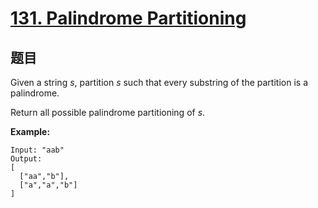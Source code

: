 # [131. Palindrome Partitioning](https://leetcode.com/problems/palindrome-partitioning/)


## 题目

Given a string *s*, partition *s* such that every substring of the partition is a palindrome.

Return all possible palindrome partitioning of *s*.

**Example:**

    Input: "aab"
    Output:
    [
      ["aa","b"],
      ["a","a","b"]
    ]
